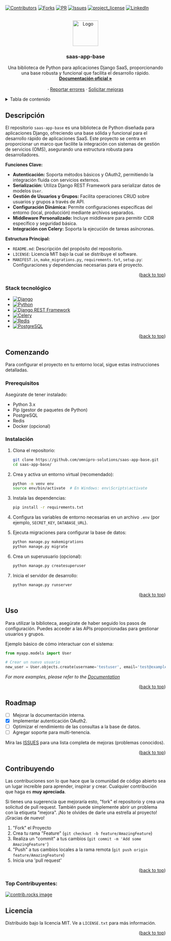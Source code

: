 <a id="readme-top"></a>
[![Contributors][contributors-shield]][contributors-url]
[![Forks][forks-shield]][forks-url]
[![PR][pull-request-shield]][pull-request-url]
[![Issues][issues-shield]][issues-url]
[![project_license][license-shield]][license-url]
[![LinkedIn][linkedin-shield]][linkedin-url]

<br />

<div align="center">

<a href="https://github.com/omnipro-solutions/saas-app-base.git">
    <img src="https://pngimg.com/uploads/github/github_PNG78.png" alt="Logo" width="80" height="80">
  </a>

<h3 align="center">saas-app-base</h3>

  <p align="center">
    Una biblioteca de Python para aplicaciones Django SaaS, proporcionando una base robusta y funcional que facilita el desarrollo rápido.
    <br />
    <a href="https://doc-oms.omni.pro/docs/reglas"><strong>Documentación oficial »</strong></a>
    <br />
    <br />
    &middot;
    <a href="https://github.com/omnipro-solutions/saas-app-base/issues">Reportar errores</a>
    &middot;
    <a href="https://github.com/omnipro-solutions/saas-app-base/issues">Solicitar mejoras</a>
  </p>
</div>

<!-- TABLA DE CONTENIDO -->
<details>
  <summary>Tabla de contenido</summary>
  <ol>
    <li>
      <a href="#descripción">Descripción</a>
      <ul>
        <li><a href="#stack-tecnológico">Stack</a></li>
      </ul>
    </li>
    <li>
      <a href="#comenzando">Comenzando</a>
      <ul>
        <li><a href="#prerequisitos">Prerequisitos</a></li>
        <li><a href="#instalacion">Instalación</a></li>
      </ul>
    </li>
    <li><a href="#usao">Uso</a></li>
    <li><a href="#roadmap">Roadmap</a></li>
    <li><a href="#contribuyendo">Contribuyendo</a></li>
    <li><a href="#top-contribuyentes">Top Contribuyentes</a></li>
    <li><a href="#licencia">Licencia</a></li>
  </ol>
</details>

<!-- SOBRE EL PROYECTO -->
## Descripción

El repositorio `saas-app-base` es una biblioteca de Python diseñada para aplicaciones Django, ofreciendo una base sólida y funcional para el desarrollo rápido de aplicaciones SaaS. Este proyecto se centra en proporcionar un marco que facilite la integración con sistemas de gestión de servicios (OMS), asegurando una estructura robusta para desarrolladores.

**Funciones Clave:**
- **Autenticación:** Soporta métodos básicos y OAuth2, permitiendo la integración fluida con servicios externos.
- **Serialización:** Utiliza Django REST Framework para serializar datos de modelos `User`.
- **Gestión de Usuarios y Grupos:** Facilita operaciones CRUD sobre usuarios y grupos a través de API.
- **Configuración Dinámica:** Permite configuraciones específicas del entorno (local, producción) mediante archivos separados.
- **Middleware Personalizado:** Incluye middleware para permitir CIDR específico y seguridad básica.
- **Integración con Celery:** Soporta la ejecución de tareas asíncronas.

**Estructura Principal:**
- `README.md`: Descripción del propósito del repositorio.
- `LICENSE`: Licencia MIT bajo la cual se distribuye el software.
- `MANIFEST.in`, `make_migrations.py`, `requirements.txt`, `setup.py`: Configuraciones y dependencias necesarias para el proyecto.

<p align="right">(<a href="#readme-top">back to top</a>)</p>

### Stack tecnológico

* [![Django][Django]][Django-url]
* [![Python][Python]][Python-url]
* [![Django REST Framework][drf]][drf-url]
* [![Celery][Celery]][Celery-url]
* [![Redis][Redis]][Redis-url]
* [![PostgreSQL][PostgreSQL]][PostgreSQL-url]

<p align="right">(<a href="#readme-top">back to top</a>)</p>

<!-- CONFIGURACIÓN LOCAL -->
## Comenzando

Para configurar el proyecto en tu entorno local, sigue estas instrucciones detalladas.

### Prerequisitos

Asegúrate de tener instalado:
- Python 3.x
- Pip (gestor de paquetes de Python)
- PostgreSQL
- Redis
- Docker (opcional)

### Instalación

1. Clona el repositorio:
   ```sh
   git clone https://github.com/omnipro-solutions/saas-app-base.git
   cd saas-app-base/
   ```

2. Crea y activa un entorno virtual (recomendado):
   ```bash
   python -m venv env
   source env/bin/activate  # En Windows: env\Scripts\activate
   ```

3. Instala las dependencias:
   ```sh
   pip install -r requirements.txt
   ```

4. Configura las variables de entorno necesarias en un archivo `.env` (por ejemplo, `SECRET_KEY`, `DATABASE_URL`).

5. Ejecuta migraciones para configurar la base de datos:
   ```sh
   python manage.py makemigrations
   python manage.py migrate
   ```

6. Crea un superusuario (opcional):
   ```bash
   python manage.py createsuperuser
   ```

7. Inicia el servidor de desarrollo:
   ```sh
   python manage.py runserver
   ```

<p align="right">(<a href="#readme-top">back to top</a>)</p>

<!-- Ejemplos de uso -->
## Uso

Para utilizar la biblioteca, asegúrate de haber seguido los pasos de configuración. Puedes acceder a las APIs proporcionadas para gestionar usuarios y grupos.

Ejemplo básico de cómo interactuar con el sistema:

```python
from myapp.models import User

# Crear un nuevo usuario
new_user = User.objects.create(username='testuser', email='test@example.com')
```

_For more examples, please refer to the [Documentation](https://doc-oms.omni.pro/docs/dev/imgs/saas-img-core)_

<p align="right">(<a href="#readme-top">back to top</a>)</p>

<!-- ROADMAP -->
## Roadmap

- [ ] Mejorar la documentación interna.
- [x] Implementar autenticación OAuth2.
- [ ] Optimizar el rendimiento de las consultas a la base de datos.
- [ ] Agregar soporte para multi-tenencia.

Mira las [ISSUES](https://github.com/omnipro-solutions/saas-app-base/issues) para una lista completa de mejoras (problemas conocidos).

<p align="right">(<a href="#readme-top">back to top</a>)</p>

<!-- CONTRIBUYENDO -->
## Contribuyendo

Las contribuciones son lo que hace que la comunidad de código abierto sea un lugar increíble para aprender, inspirar y crear. Cualquier contribución que haga es **muy apreciada**.

Si tienes una sugerencia que mejoraría esto, "fork" el repositorio y crea una solicitud de pull request. También puede simplemente abrir un problema con la etiqueta "mejora".
¡No te olvides de darle una estrella al proyecto! ¡Gracias de nuevo!

1. "Fork" el Proyecto
2. Crea tu rama "Feature" (`git checkout -b feature/AmazingFeature`)
3. Realiza un "commit" a tus cambios (`git commit -m 'Add some AmazingFeature'`)
4. "Push" a tus cambios locales a la rama remota (`git push origin feature/AmazingFeature`)
5. Inicia una 'pull request'

<p align="right">(<a href="#readme-top">back to top</a>)</p>

### Top Contribuyentes:

<a href="https://github.com/omnipro-solutions/saas-app-base/graphs/contributors">
  <img src="https://contrib.rocks/image?repo=omnipro-solutions/saas-app-base" alt="contrib.rocks image" />
</a>

<!-- LICENCIA -->
## Licencia

Distribuido bajo la licencia MIT. Ve a `LICENSE.txt` para más información.

<p align="right">(<a href="#readme-top">back to top</a>)</p>

<!-- MARKDOWN LINKS & IMAGES -->
[contributors-shield]: https://img.shields.io/github/contributors/omnipro-solutions/saas-app-base.svg?style=for-the-badge
[contributors-url]: https://github.com/omnipro-solutions/saas-app-base/graphs/contributors
[forks-shield]: https://img.shields.io/github/forks/omnipro-solutions/saas-app-base.svg?style=for-the-badge
[forks-url]: https://github.com/omnipro-solutions/saas-app-base/network/members
[stars-shield]: https://img.shields.io/github/stars/omnipro-solutions/saas-app-base.svg?style=for-the-badge
[stars-url]: https://github.com/omnipro-solutions/saas-app-base/stargazers
[issues-shield]: https://img.shields.io/github/issues/omnipro-solutions/saas-app-base.svg?style=for-the-badge
[issues-url]: https://github.com/omnipro-solutions/saas-app-base/issues
[license-shield]: https://img.shields.io/github/license/omnipro-solutions/saas-app-base.svg?style=for-the-badge
[license-url]: https://github.com/omnipro-solutions/saas-app-base/blob/master/LICENSE.txt
[linkedin-shield]: https://img.shields.io/badge/-LinkedIn-black.svg?style=for-the-badge&logo=linkedin&colorB=555
[linkedin-url]: https://www.linkedin.com/company/omni.pro/
[pull-request-shield]: https://img.shields.io/github/issues-pr-raw/omnipro-solutions/saas-app-base.svg?style=for-the-badge
[pull-request-url]: https://github.com/omnipro-solutions/saas-app-base/pulls

[Django]: https://img.shields.io/badge/Django-%23092E20.svg?style=for-the-badge&logo=Django&logoColor=white
[Django-url]: https://www.djangoproject.com/
[Python]: https://img.shields.io/badge/Python-3776AB?style=for-the-badge&logo=python&logoColor=white
[Python-url]: https://www.python.org/
[drf]: https://img.shields.io/badge/django_rest_framework-%230092E20.svg?style=for-the-badge&logo=djangorestframework&logoColor=white
[drf-url]: https://www.django-rest-framework.org/
[Celery]: https://img.shields.io/badge/Celery-4A154B?style=for-the-badge&logo=celery&logoColor=white
[Celery-url]: http://www.celeryproject.org/
[Redis]: https://img.shields.io/badge/redis-%23DD0031.svg?style=for-the-badge&logo=redis&logoColor=white
[Redis-url]: https://redis.io/
[PostgreSQL]: https://img.shields.io/badge/PostgreSQL-316192?style=for-the-badge&logo=postgresql&logoColor=white
[PostgreSQL-url]: https://www.postgresql.org/
[Event-Url]: ----
